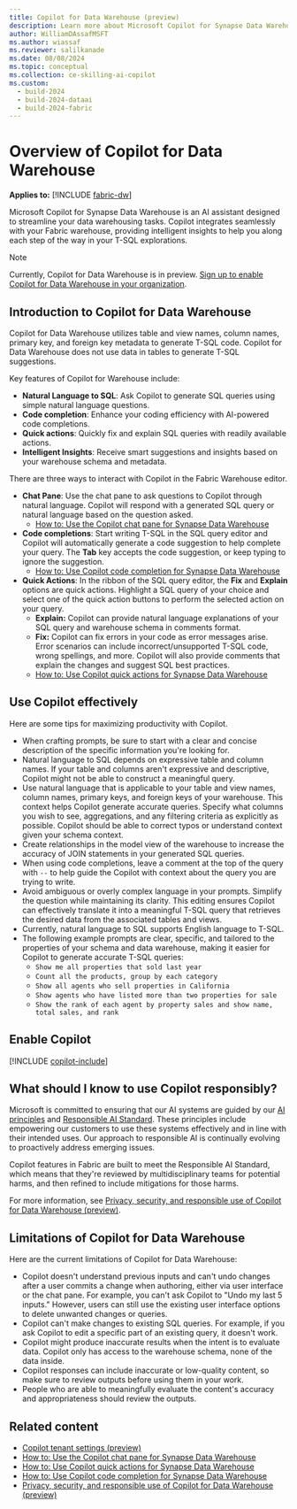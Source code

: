```yaml
---
title: Copilot for Data Warehouse (preview)
description: Learn more about Microsoft Copilot for Synapse Data Warehouse in Microsoft Fabric, the integrated AI assistant for your Fabric warehouse.
author: WilliamDAssafMSFT
ms.author: wiassaf
ms.reviewer: salilkanade
ms.date: 08/08/2024
ms.topic: conceptual
ms.collection: ce-skilling-ai-copilot
ms.custom:
  - build-2024
  - build-2024-dataai
  - build-2024-fabric
---
```

# Overview of Copilot for Data Warehouse

**Applies to:** [!INCLUDE [fabric-dw](includes/applies-to-version/fabric-dw.md)]

Microsoft Copilot for Synapse Data Warehouse is an AI assistant designed to streamline your data warehousing tasks. Copilot integrates seamlessly with your Fabric warehouse, providing intelligent insights to help you along each step of the way in your T-SQL explorations.

> [!NOTE]
> Currently, Copilot for Data Warehouse is in preview. [Sign up to enable Copilot for Data Warehouse in your organization](https://forms.office.com/r/268RjZr499).

## Introduction to Copilot for Data Warehouse

Copilot for Data Warehouse utilizes table and view names, column names, primary key, and foreign key metadata to generate T-SQL code. Copilot for Data Warehouse does not use data in tables to generate T-SQL suggestions.

Key features of Copilot for Warehouse include:

- **Natural Language to SQL**: Ask Copilot to generate SQL queries using simple natural language questions.
- **Code completion**: Enhance your coding efficiency with AI-powered code completions.
- **Quick actions**: Quickly fix and explain SQL queries with readily available actions.
- **Intelligent Insights**: Receive smart suggestions and insights based on your warehouse schema and metadata.

There are three ways to interact with Copilot in the Fabric Warehouse editor.

- **Chat Pane**: Use the chat pane to ask questions to Copilot through natural language. Copilot will respond with a generated SQL query or natural language based on the question asked.
    - [How to: Use the Copilot chat pane for Synapse Data Warehouse](copilot-chat-pane.md)
- **Code completions**: Start writing T-SQL in the SQL query editor and Copilot will automatically generate a code suggestion to help complete your query. The **Tab** key accepts the code suggestion, or keep typing to ignore the suggestion.
    - [How to: Use Copilot code completion for Synapse Data Warehouse](copilot-code-completion.md)
- **Quick Actions**: In the ribbon of the SQL query editor, the **Fix** and **Explain** options are quick actions. Highlight a SQL query of your choice and select one of the quick action buttons to perform the selected action on your query.
    - **Explain:** Copilot can provide natural language explanations of your SQL query and warehouse schema in comments format.
    - **Fix:** Copilot can fix errors in your code as error messages arise. Error scenarios can include incorrect/unsupported T-SQL code, wrong spellings, and more. Copilot will also provide comments that explain the changes and suggest SQL best practices.
    - [How to: Use Copilot quick actions for Synapse Data Warehouse](copilot-quick-action.md)

## Use Copilot effectively

Here are some tips for maximizing productivity with Copilot.

- When crafting prompts, be sure to start with a clear and concise description of the specific information you're looking for.
- Natural language to SQL depends on expressive table and column names. If your table and columns aren't expressive and descriptive, Copilot might not be able to construct a meaningful query.
- Use natural language that is applicable to your table and view names, column names, primary keys, and foreign keys of your warehouse. This context helps Copilot generate accurate queries. Specify what columns you wish to see, aggregations, and any filtering criteria as explicitly as possible. Copilot should be able to correct typos or understand context given your schema context.
- Create relationships in the model view of the warehouse to increase the accuracy of JOIN statements in your generated SQL queries.
- When using code completions, leave a comment at the top of the query with `--` to help guide the Copilot with context about the query you are trying to write.
- Avoid ambiguous or overly complex language in your prompts. Simplify the question while maintaining its clarity. This editing ensures Copilot can effectively translate it into a meaningful T-SQL query that retrieves the desired data from the associated tables and views.
- Currently, natural language to SQL supports English language to T-SQL.
- The following example prompts are clear, specific, and tailored to the properties of your schema and data warehouse, making it easier for Copilot to generate accurate T-SQL queries:
    - `Show me all properties that sold last year`
    - `Count all the products, group by each category`
    - `Show all agents who sell properties in California`
    - `Show agents who have listed more than two properties for sale`
    - `Show the rank of each agent by property sales and show name, total sales, and rank`

## Enable Copilot

[!INCLUDE [copilot-include](../includes/copilot-include.md)]

## What should I know to use Copilot responsibly?

Microsoft is committed to ensuring that our AI systems are guided by our [AI principles](https://www.microsoft.com/ai/principles-and-approach/) and [Responsible AI Standard](https://query.prod.cms.rt.microsoft.com/cms/api/am/binary/RE5cmFl). These principles include empowering our customers to use these systems effectively and in line with their intended uses. Our approach to responsible AI is continually evolving to proactively address emerging issues.

Copilot features in Fabric are built to meet the Responsible AI Standard, which means that they're reviewed by multidisciplinary teams for potential harms, and then refined to include mitigations for those harms.

For more information, see [Privacy, security, and responsible use of Copilot for Data Warehouse (preview)](../get-started/copilot-data-warehouse-privacy-security.md).

## Limitations of Copilot for Data Warehouse

Here are the current limitations of Copilot for Data Warehouse:

- Copilot doesn't understand previous inputs and can't undo changes after a user commits a change when authoring, either via user interface or the chat pane. For example, you can't ask Copilot to "Undo my last 5 inputs." However, users can still use the existing user interface options to delete unwanted changes or queries.
- Copilot can't make changes to existing SQL queries. For example, if you ask Copilot to edit a specific part of an existing query, it doesn't work.
- Copilot might produce inaccurate results when the intent is to evaluate data. Copilot only has access to the warehouse schema, none of the data inside.
- Copilot responses can include inaccurate or low-quality content, so make sure to review outputs before using them in your work.
- People who are able to meaningfully evaluate the content's accuracy and appropriateness should review the outputs.

## Related content

- [Copilot tenant settings (preview)](../admin/service-admin-portal-copilot.md)
- [How to: Use the Copilot chat pane for Synapse Data Warehouse](copilot-chat-pane.md)
- [How to: Use Copilot quick actions for Synapse Data Warehouse](copilot-quick-action.md)
- [How to: Use Copilot code completion for Synapse Data Warehouse](copilot-code-completion.md)
- [Privacy, security, and responsible use of Copilot for Data Warehouse (preview)](../get-started/copilot-data-warehouse-privacy-security.md)
